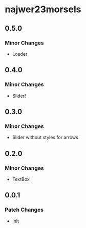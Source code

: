 # najwer23morsels

## 0.5.0

### Minor Changes

- Loader

## 0.4.0

### Minor Changes

- Slider!

## 0.3.0

### Minor Changes

- Slider without styles for arrows

## 0.2.0

### Minor Changes

- TextBox

## 0.0.1

### Patch Changes

- Init
